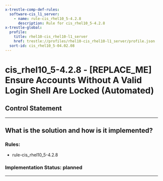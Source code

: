 ```yaml
---
x-trestle-comp-def-rules:
  software-cis_l1_server:
    - name: rule-cis_rhel10_5-4.2.8
      description: Rule for cis_rhel10_5-4.2.8
x-trestle-global:
  profile:
    title: rhel10-cis_rhel10-l1_server
    href: trestle://profiles/rhel10-cis_rhel10-l1_server/profile.json
  sort-id: cis_rhel10_5-04.02.08
---
```


# cis_rhel10_5-4.2.8 - \[REPLACE_ME\] Ensure Accounts Without A Valid Login Shell Are Locked (Automated)

## Control Statement

______________________________________________________________________

## What is the solution and how is it implemented?

<!-- For implementation status enter one of: implemented, partial, planned, alternative, not-applicable -->

<!-- Note that the list of rules under ### Rules: is read-only and changes will not be captured after assembly to JSON -->

<!-- Add control implementation description here for control: cis_rhel10_5-4.2.8 -->

### Rules:

  - rule-cis_rhel10_5-4.2.8

### Implementation Status: planned

______________________________________________________________________

